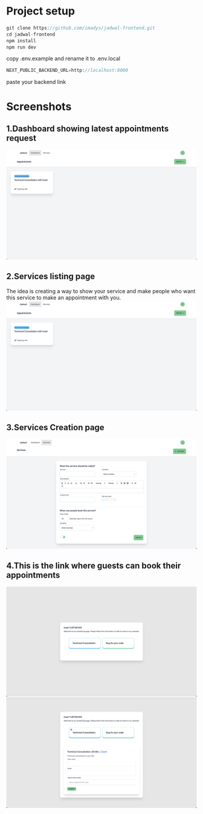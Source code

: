 # Project setup
```js
git clone https://github.com/imadys/jadwal-frontend.git
cd jadwal-frontend
npm install
npm run dev
```
copy .env.example and rename it to .env.local
```js
NEXT_PUBLIC_BACKEND_URL=http://localhost:8000
```
paste your backend link

# Screenshots

## 1.Dashboard showing latest appointments request
<img src="/images/Screenshot 2023-02-01 at 04.52.04.png">

## 2.Services listing page
The idea is creating a way to show your service and make people who want this service to make an appointment with you.
<img src="/images/Screenshot 2023-02-01 at 04.52.04.png">

## 3.Services Creation page
<img src="/images/Screenshot 2023-02-01 at 04.53.01.png">

## 4.This is the link where guests can book their appointments
<img src="/images/Screenshot 2023-02-01 at 04.53.26.png">
<img src="/images/Screenshot 2023-02-01 at 04.53.39.png">

